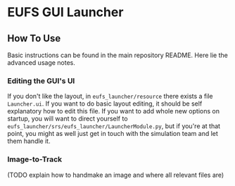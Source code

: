 # EUFS GUI Launcher

## How To Use

Basic instructions can be found in the main repository README.  Here lie the advanced usage notes.

### Editing the GUI's UI

If you don't like the layout, in `eufs_launcher/resource` there exists a file `Launcher.ui`.
If you want to do basic layout editing, it should be self explanatory how to edit this file.
If you want to add whole new options on startup, you will want to direct yourself to `eufs_launcher/srs/eufs_launcher/LauncherModule.py`,
but if you're at that point, you might as well just get in touch with the simulation team and let them handle it.

### Image-to-Track

(TODO explain how to handmake an image and where all relevant files are)